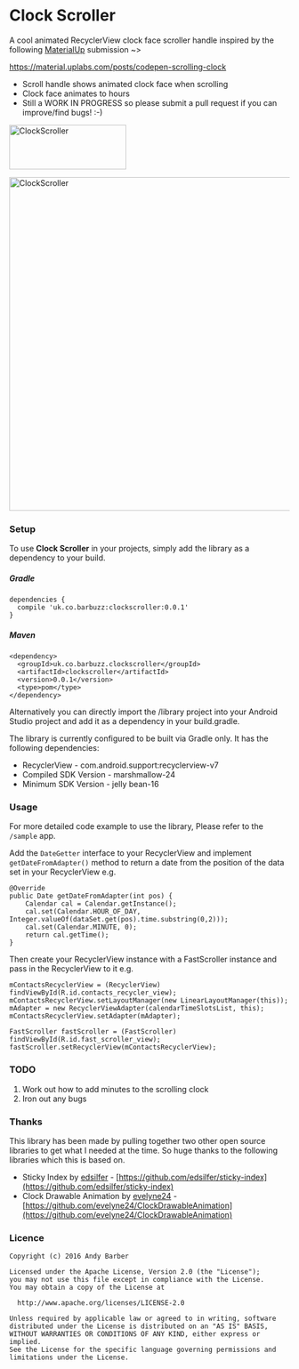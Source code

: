 # Clock Scroller

A cool animated RecyclerView clock face scroller handle inspired by the following [MaterialUp](https://material.uplabs.com/) submission ~>

<a href="https://material.uplabs.com/posts/codepen-scrolling-clock">https://material.uplabs.com/posts/codepen-scrolling-clock</a>

* Scroll handle shows animated clock face when scrolling
* Clock face animates to hours
* Still a WORK IN PROGRESS so please submit a pull request if you can improve/find bugs! :-)

<p>
<a href="https://play.google.com/store/apps/details?id=uk.co.barbuzz.clockscroller.sample"><img src="https://github.com/andyb129/ClockScroller/blob/master/screenshots%2Fgoogle_play_badge.png" height="80" width="210" alt="ClockScroller"/></a>
</p>
<p>
<img src="https://github.com/andyb129/ClockScroller/blob/master/screenshots%2Fclock_scroller_anim.gif" height="600" alt="ClockScroller"/>
</p>
  
<!--![optional caption text](screenshots/clock_scroller_anim.gif)-->

### Setup
To use **Clock Scroller** in your projects, simply add the library as a dependency to your build.

##### Gradle
```
dependencies {
  compile 'uk.co.barbuzz:clockscroller:0.0.1'
}
```

##### Maven
```
<dependency>
  <groupId>uk.co.barbuzz.clockscroller</groupId>
  <artifactId>clockscroller</artifactId>
  <version>0.0.1</version>
  <type>pom</type>
</dependency>
```

Alternatively you can directly import the /library project into your Android Studio project and add it as a dependency in your build.gradle.

The library is currently configured to be built via Gradle only. It has the following dependencies:

* RecyclerView              - com.android.support:recyclerview-v7
* Compiled SDK Version      - marshmallow-24
* Minimum SDK Version       - jelly bean-16

### Usage
For more detailed code example to use the library, Please refer to the `/sample` app.

Add the `DateGetter` interface to your RecyclerView and implement `getDateFromAdapter()` method to 
return a date from the position of the data set in your RecyclerView e.g.

```
@Override
public Date getDateFromAdapter(int pos) {
    Calendar cal = Calendar.getInstance();
    cal.set(Calendar.HOUR_OF_DAY, Integer.valueOf(dataSet.get(pos).time.substring(0,2)));
    cal.set(Calendar.MINUTE, 0);
    return cal.getTime();
}
```

Then create your RecyclerView instance with a FastScroller instance and pass in the RecyclerView to it e.g.

```
mContactsRecyclerView = (RecyclerView) findViewById(R.id.contacts_recycler_view);
mContactsRecyclerView.setLayoutManager(new LinearLayoutManager(this));
mAdapter = new RecyclerViewAdapter(calendarTimeSlotsList, this);
mContactsRecyclerView.setAdapter(mAdapter);

FastScroller fastScroller = (FastScroller) findViewById(R.id.fast_scroller_view);
fastScroller.setRecyclerView(mContactsRecyclerView);
```

### TODO
1. Work out how to add minutes to the scrolling clock
2. Iron out any bugs

### Thanks

This library has been made by pulling together two other open source libraries to get what I needed at the time. So huge thanks to the following libraries which this is based on.

* Sticky Index by [edsilfer](https://github.com/edsilfer) - [https://github.com/edsilfer/sticky-index](https://github.com/edsilfer/sticky-index)
* Clock Drawable Animation by [evelyne24](https://github.com/evelyne24) - [https://github.com/evelyne24/ClockDrawableAnimation](https://github.com/evelyne24/ClockDrawableAnimation)

### Licence
```
Copyright (c) 2016 Andy Barber

Licensed under the Apache License, Version 2.0 (the "License");
you may not use this file except in compliance with the License.
You may obtain a copy of the License at

  http://www.apache.org/licenses/LICENSE-2.0

Unless required by applicable law or agreed to in writing, software
distributed under the License is distributed on an "AS IS" BASIS,
WITHOUT WARRANTIES OR CONDITIONS OF ANY KIND, either express or implied.
See the License for the specific language governing permissions and
limitations under the License.
```
